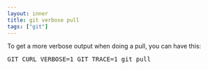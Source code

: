 ```yaml
---
layout: inner
title: git verbose pull
tags: ["git"]
---
```

To get a more verbose output when doing a pull, you can have this:
<pre>GIT_CURL_VERBOSE=1 GIT_TRACE=1 git pull</pre>
